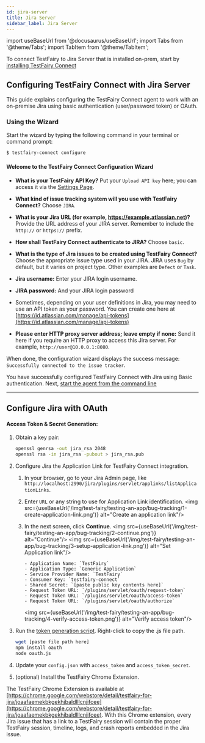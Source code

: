 ```yaml
---
id: jira-server
title: Jira Server
sidebar_label: Jira Server
---
```


import useBaseUrl from '@docusaurus/useBaseUrl';
import Tabs from '@theme/Tabs';
import TabItem from '@theme/TabItem';

To connect TestFairy to Jira Server that is installed on-prem, start by [installing TestFairy Connect](/test-fairy/testing-an-app/bug-tracking/tf-connect)

## Configuring TestFairy Connect with Jira Server

This guide explains configuring the TestFairy Connect agent to work with an on-premise Jira using basic authentication (user/password token) or OAuth.

### Using the Wizard

Start the wizard by typing the following command in your terminal or command prompt:

```sh
$ testfairy-connect configure
```

#### Welcome to the TestFairy Connect Configuration Wizard

- **What is your TestFairy API Key?**
  Put your `Upload API key` here; you can access it via the [Settings Page](https://app.testfairy.com/settings/#api-key).

- **What kind of issue tracking system will you use with TestFairy Connect?**
  Choose `JIRA`.

- **What is your Jira URL (for example, https://example.atlassian.net)?**
  Provide the URL address of your JIRA server. Remember to include the `http://` or `https://` prefix.

- **How shall TestFairy Connect authenticate to JIRA?**
  Choose `basic`.

- **What is the type of Jira issues to be created using TestFairy Connect?**
  Choose the appropriate issue type used in your JIRA. JIRA uses `Bug` by default, but it varies on project type. Other examples are `Defect` or `Task`.

- **Jira username:**
  Enter your JIRA login username.

- **JIRA password:**
  And your JIRA login password

- Sometimes, depending on your user definitions in Jira, you may need to use an API token as your password. You can create one here at [https://id.atlassian.com/manage/api-tokens](https://id.atlassian.com/manage/api-tokens)

- **Please enter HTTP proxy server address; leave empty if none:**
  Send it here if you require an HTTP proxy to access this Jira server. For example, `http://user@10.0.0.1:8080`.

When done, the configuration wizard displays the success message: `Successfully connected to the issue tracker`.

You have successfully configured TestFairy Connect with Jira using Basic authentication. Next, [start the agent from the command line](/test-fairy/testing-an-app/bug-tracking/tf-connect.md)

---

## Configure Jira with OAuth

#### Access Token & Secret Generation:

1.  Obtain a key pair:

    ```bash
    openssl genrsa -out jira_rsa 2048
    openssl rsa -in jira_rsa -pubout > jira_rsa.pub
    ```

2.  Configure Jira the Application Link for TestFairy Connect integration.

    1.  In your browser, go to your Jira Admin page, like `http://localhost:2990/jira/plugins/servlet/applinks/listApplicationLinks`.
    2.  Enter `URL` or any string to use for Application Link identification.
        <img src={useBaseUrl('/img/test-fairy/testing-an-app/bug-tracking/1-create-application-link.png')} alt="Create an application link"/>
    3.  In the next screen, click **Continue**.
        <img src={useBaseUrl('/img/test-fairy/testing-an-app/bug-tracking/2-continue.png')} alt="Continue"/>
        <img src={useBaseUrl('/img/test-fairy/testing-an-app/bug-tracking/3-setup-application-link.png')} alt="Set Application link"/>

            - Application Name: `TestFairy`
            - Application Type: `Generic Application`
            - Service Provider Name: `TestFairy`
            - Consumer Key: `testfairy-connect`
            - Shared Secret: `[paste public key contents here]`
            - Request Token URL: `/plugins/servlet/oauth/request-token`
            - Request Token URL: `/plugins/servlet/oauth/access-token`
            - Request Token URL: `/plugins/servlet/oauth/authorize`

        <img src={useBaseUrl('/img/test-fairy/testing-an-app/bug-tracking/4-verify-access-token.png')} alt="Verify access token"/>

3.  Run the [token generation script](https://docs.testfairy.com/js/download/oauth.js). Right-click to copy the .js file path.

    ```bash
    wget [paste file path here]
    npm install oauth
    node oauth.js
    ```

4.  Update your `config.json` with `access_token` and `access_token_secret`.

5.  (optional) Install the TestFairy Chrome Extension.

The TestFairy Chrome Extension is available at [https://chrome.google.com/webstore/detail/testfairy-for-jira/joaafaemekbkgekhjbaldlllcnjifcee](https://chrome.google.com/webstore/detail/testfairy-for-jira/joaafaemekbkgekhjbaldlllcnjifcee). With this Chrome extension, every Jira issue that has a link to a TestFairy session will contain the proper TestFairy session, timeline, logs, and crash reports embedded in the Jira issue.
